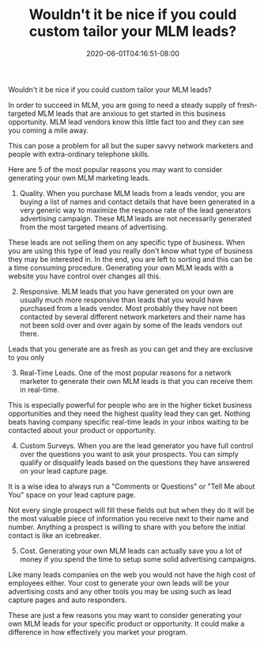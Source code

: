 ﻿---
title: "Wouldn't it be nice if you could custom tailor your MLM leads?"
date: 2020-06-01T04:16:51-08:00
description: "MLM Tips for Web Success"
featured_image: "/images/MLM.jpg"
tags: ["MLM"]
---

Wouldn't it be nice if you could custom tailor your MLM leads?


In order to succeed in MLM, you are going to need a steady supply of fresh-targeted MLM leads that are anxious to get started in this business opportunity. MLM lead vendors know this little fact too and they can see you coming a mile away.

This can pose a problem for all but the super savvy network marketers and people with extra-ordinary telephone skills. 

Here are 5 of the most popular reasons you may want to consider generating your own MLM marketing leads.

1. Quality. When you purchase MLM leads from a leads vendor, you are buying a list of names and contact details that have been generated in a very generic way to maximize the response rate of the lead generators advertising campaign. These MLM leads are not necessarily generated from the most targeted means of advertising. 

These leads are not selling them on any specific type of business. When you are using this type of lead you really don't know what type of business they may be interested in. In the end, you are left to sorting and this can be a time consuming procedure. Generating your own MLM leads with a website you have control over changes all this.

2. Responsive. MLM leads that you have generated on your own are usually much more responsive than leads that you would have purchased from a leads vendor. 
Most probably they have not been contacted by several different network marketers and their name has not been sold over and over again by some of the leads vendors out there. 

Leads that you generate are as fresh as you can get and they are exclusive to you only

3. Real-Time Leads. One of the most popular reasons for a network marketer to generate their own MLM leads is that you can receive them in real-time. 

This is especially powerful for people who are in the higher ticket business opportunities and they need the highest quality lead they can get. Nothing beats having company specific real-time leads in your inbox waiting to be contacted about your product or opportunity. 

4. Custom Surveys. When you are the lead generator you have full control over the questions you want to ask your prospects. You can simply qualify or disqualify leads based on the questions they have answered on your lead capture page. 

It is a wise idea to always run a "Comments or Questions" or "Tell Me about You" space on your lead capture page. 

Not every single prospect will fill these fields out but when they do it will be the most valuable piece of information you receive next to their name and number. Anything a prospect is willing to share with you before the initial contact is like an icebreaker.

5. Cost.  Generating your own MLM leads can actually save you a lot of money if you spend the time to setup some solid advertising campaigns. 

Like many leads companies on the web you would not have the high cost of employees either. Your cost to generate your own leads will be your advertising costs and any other tools you may be using such as lead capture pages and auto responders. 

These are just a few reasons you may want to consider generating your own MLM leads for your specific product or opportunity. It could make a difference in how effectively you market your program.


